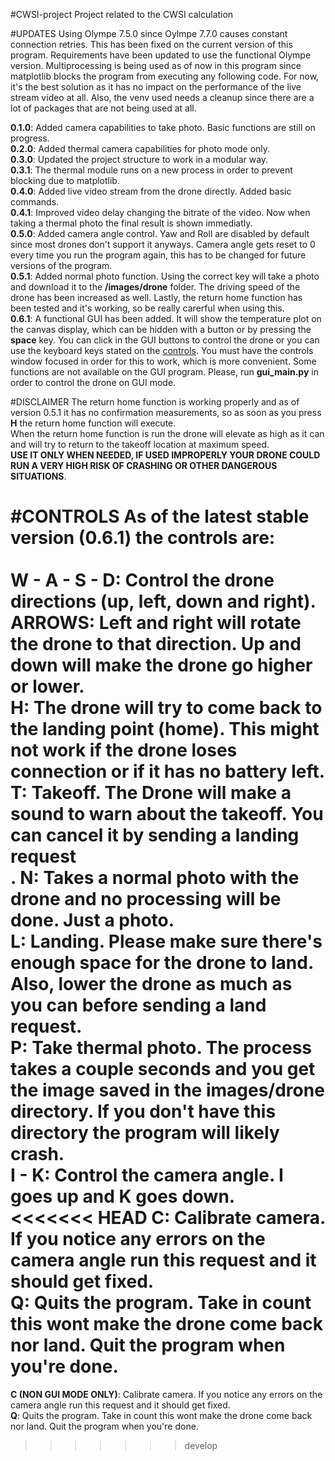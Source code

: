 #CWSI-project
Project related to the CWSI calculation

#UPDATES
Using Olympe 7.5.0 since Oylmpe 7.7.0 causes constant connection retries. This has been fixed on the current version of this program. Requirements have been updated to use the functional Olympe version. Multiprocessing is being used as of now in this program since matplotlib blocks the program from executing any following code. For now, it's the best solution as it has no impact on the performance of the live stream video at all. Also, the venv used needs a cleanup since there are a lot of packages that are not being used at all.

**0.1.0**: Added camera capabilities to take photo. Basic functions are still on progress.<br />
**0.2.0**: Added thermal camera capabilities for photo mode only.<br />
**0.3.0**: Updated the project structure to work in a modular way.<br />
**0.3.1**: The thermal module runs on a new process in order to prevent blocking due to matplotlib.<br />
**0.4.0**: Added live video stream from the drone directly. Added basic commands.<br />
**0.4.1**: Improved video delay changing the bitrate of the video. Now when taking a thermal photo the final result is shown immediatly.<br />
**0.5.0**: Added camera angle control. Yaw and Roll are disabled by default since most drones don't support it anyways. Camera angle gets reset to 0 every time you run the program again, this
has to be changed for future versions of the program. <br />
**0.5.1**: Added normal photo function. Using the correct key will take a photo and download it to the **/images/drone** folder. The driving speed of the drone has been increased as well.
Lastly, the return home function has been tested and it's working, so be really carerful when using this.<br />
**0.6.1**: A functional GUI has been added. It will show the temperature plot on the canvas display, which can be hidden with a button or by pressing the **space** key. You can click in the GUI buttons to control the drone or you can use the keyboard keys stated on the [controls](#CONTROLS). You must have the controls window focused in order for this to work, which is more convenient. Some functions are not available on the GUI program. Please, run **gui_main.py** in order to control the drone on GUI mode.

#DISCLAIMER
The return home function is working properly and as of version 0.5.1 it has no confirmation measurements, so as soon as you press **H** the return home function will execute.<br />
When the return home function is run the drone will elevate as high as it can and will try to return to the takeoff location at maximum speed. <br /> **USE IT ONLY WHEN NEEDED, IF USED IMPROPERLY YOUR DRONE COULD RUN A VERY HIGH RISK OF CRASHING OR OTHER DANGEROUS SITUATIONS**.

#CONTROLS
As of the latest stable version (**0.6.1**) the controls are:<br /><br />
**W - A - S - D**: Control the drone directions (up, left, down and right).<br />
**ARROWS**: Left and right will rotate the drone to that direction. Up and down will make the drone go higher or lower.<br />
**H**: The drone will try to come back to the landing point (home). This might not work if the drone loses connection or if it has no battery left.<br />
**T**: Takeoff. The Drone will make a sound to warn about the takeoff. You can cancel it by sending a landing request<br />.
**N**: Takes a normal photo with the drone and no processing will be done. Just a photo.<br />
**L**: Landing. Please make sure there's enough space for the drone to land. Also, lower the drone as much as you can before sending a land request.<br />
**P**: Take thermal photo. The process takes a couple seconds and you get the image saved in the images/drone directory. If you don't have this directory the program will likely crash.<br />
**I - K**: Control the camera angle. I goes up and K goes down.<br />
<<<<<<< HEAD
**C**: Calibrate camera. If you notice any errors on the camera angle run this request and it should get fixed.<br />
**Q**: Quits the program. Take in count this wont make the drone come back nor land. Quit the program when you're done.<br />
=======
**C (NON GUI MODE ONLY)**: Calibrate camera. If you notice any errors on the camera angle run this request and it should get fixed.<br />
**Q**: Quits the program. Take in count this wont make the drone come back nor land. Quit the program when you're done.<br />
>>>>>>> develop
